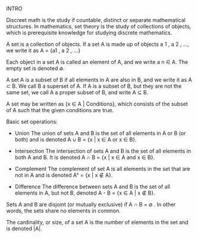 INTRO

Discreet math is the study if countable, distinct or separate mathematical structures.
In mathematics, set theory is the study of collections of objects, which is prerequisite
knowledge for studying discrete mathematics.

A set is a collection of objects. If a set A is made up of objects a 1 , a 2 , …, 
we write it as A = {a1 , a 2 , …}

Each object in a set A is called an element of A, and we write a n ∈ A. The empty set 
is denoted ∅.

A set A is a subset of B if all elements in A are also in B, and we write it as A ⊂ B. 
We call B a superset of A. If A is a subset of B, but they are not the same set, we call 
A a proper subset of B, and write A ⊆ B.

A set may be written as {x ∈ A | Conditions}, which consists of the subset of A such 
that the given conditions are true.

Basic set operations:

- Union
The union of sets A and B is the set of all elements in A or B (or both) and is
denoted A ∪ B = {x | x ∈ A or x ∈ B}.

- Intersection
The intersection of sets A and B is the set of all elements in both A and B. It is
denoted A ∩ B = {x | x ∈ A and x ∈ B}.

- Complement
The complement of set A is all elements in the set that are not in A and is denoted
Aᶜ = {x | x ∉ A}.

- Difference
The difference between sets A and B is the set of all elements in A, but not B,
denoted A - B = {x ∈ A | x ∉ B}.

Sets A and B are disjoint (or mutually exclusive) if A ∩ B = ∅ . In other words, the 
sets share no elements in common.

The cardinality, or size, of a set A is the number of elements in the set and is 
denoted |A|.


